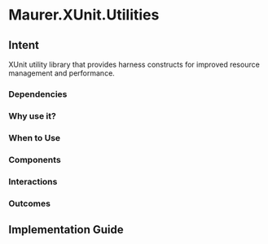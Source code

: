 # Maurer.XUnit.Utilities

## Intent

XUnit utility library that provides harness constructs for improved resource management and performance.

### Dependencies

### Why use it?

### When to Use

### Components

### Interactions

### Outcomes

## Implementation Guide

